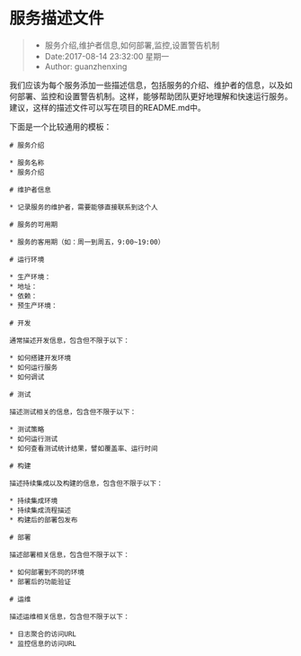 # 服务描述文件
> - 服务介绍,维护者信息,如何部署,监控,设置警告机制
> - Date:2017-08-14 23:32:00 星期一
> - Author: guanzhenxing

我们应该为每个服务添加一些描述信息，包括服务的介绍、维护者的信息，以及如何部署、监控和设置警告机制。这样，能够帮助团队更好地理解和快速运行服务。建议，这样的描述文件可以写在项目的README.md中。

下面是一个比较通用的模板：

    # 服务介绍

    * 服务名称
    * 服务介绍

    # 维护者信息

    * 记录服务的维护者，需要能够直接联系到这个人

    # 服务的可用期

    * 服务的客用期（如：周一到周五，9:00~19:00）

    # 运行环境

    * 生产环境：
    * 地址：
    * 依赖：
    * 预生产环境：

    # 开发

    通常描述开发信息，包含但不限于以下：

    * 如何搭建开发环境
    * 如何运行服务
    * 如何调试

    # 测试

    描述测试相关的信息，包含但不限于以下：

    * 测试策略
    * 如何运行测试
    * 如何查看测试统计结果，譬如覆盖率、运行时间

    # 构建

    描述持续集成以及构建的信息，包含但不限于以下：

    * 持续集成环境
    * 持续集成流程描述
    * 构建后的部署包发布

    # 部署

    描述部署相关信息，包含但不限于以下：

    * 如何部署到不同的环境
    * 部署后的功能验证

    # 运维

    描述运维相关信息，包含但不限于以下：

    * 日志聚合的访问URL
    * 监控信息的访问URL